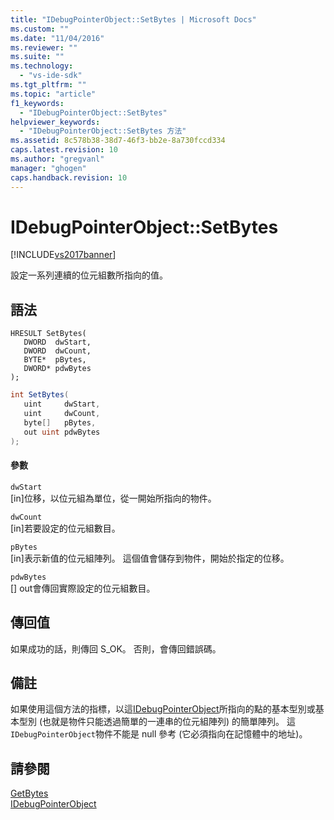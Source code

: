 ```yaml
---
title: "IDebugPointerObject::SetBytes | Microsoft Docs"
ms.custom: ""
ms.date: "11/04/2016"
ms.reviewer: ""
ms.suite: ""
ms.technology: 
  - "vs-ide-sdk"
ms.tgt_pltfrm: ""
ms.topic: "article"
f1_keywords: 
  - "IDebugPointerObject::SetBytes"
helpviewer_keywords: 
  - "IDebugPointerObject::SetBytes 方法"
ms.assetid: 8c578b38-38d7-46f3-bb2e-8a730fccd334
caps.latest.revision: 10
ms.author: "gregvanl"
manager: "ghogen"
caps.handback.revision: 10
---
```

# IDebugPointerObject::SetBytes
[!INCLUDE[vs2017banner](../../../code-quality/includes/vs2017banner.md)]

設定一系列連續的位元組數所指向的值。  
  
## 語法  
  
```cpp#  
HRESULT SetBytes(   
   DWORD  dwStart,  
   DWORD  dwCount,  
   BYTE*  pBytes,  
   DWORD* pdwBytes  
);  
```  
  
```c#  
int SetBytes(  
   uint     dwStart,   
   uint     dwCount,   
   byte[]   pBytes,   
   out uint pdwBytes  
);  
```  
  
#### 參數  
 `dwStart`  
 \[in\]位移，以位元組為單位，從一開始所指向的物件。  
  
 `dwCount`  
 \[in\]若要設定的位元組數目。  
  
 `pBytes`  
 \[in\]表示新值的位元組陣列。  這個值會儲存到物件，開始於指定的位移。  
  
 `pdwBytes`  
 \[\] out會傳回實際設定的位元組數目。  
  
## 傳回值  
 如果成功的話，則傳回 S\_OK。 否則，會傳回錯誤碼。  
  
## 備註  
 如果使用這個方法的指標，以這[IDebugPointerObject](../../../extensibility/debugger/reference/idebugpointerobject.md)所指向的點的基本型別或基本型別 \(也就是物件只能透過簡單的一連串的位元組陣列\) 的簡單陣列。  這`IDebugPointerObject`物件不能是 null 參考 \(它必須指向在記憶體中的地址\)。  
  
## 請參閱  
 [GetBytes](../../../extensibility/debugger/reference/idebugpointerobject-getbytes.md)   
 [IDebugPointerObject](../../../extensibility/debugger/reference/idebugpointerobject.md)